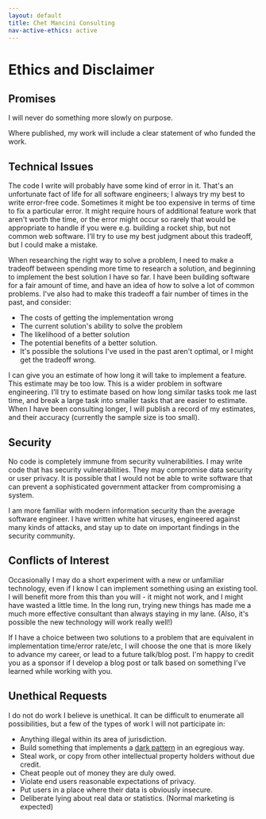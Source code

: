 ```yaml
---
layout: default
title: Chet Mancini Consulting
nav-active-ethics: active
---
```


# Ethics and Disclaimer

## Promises

I will never do something more slowly on purpose.

Where published, my work will include a clear statement of who funded the work.


## Technical Issues
The code I write will probably have some kind of error in it. That's an unfortunate fact of life for all software engineers; I always try my best to write error-free code. Sometimes it might be too expensive in terms of time to fix a particular error. It might require hours of additional feature work that aren't worth the time, or the error might occur so rarely that would be appropriate to handle if you were e.g. building a rocket ship, but not common web software. I'll try to use my best judgment about this tradeoff, but I could make a mistake.

When researching the right way to solve a problem, I need to make a tradeoff between spending more time to research a solution, and beginning to implement the best solution I have so far. I have been building software for a fair amount of time, and have an idea of how to solve a lot of common problems. I've also had to make this tradeoff a fair number of times in the past, and consider:

* The costs of getting the implementation wrong
* The current solution's ability to solve the problem
* The likelihood of a better solution
* The potential benefits of a better solution.
* It's possible the solutions I've used in the past aren't optimal, or I might get the tradeoff wrong.

I can give you an estimate of how long it will take to implement a feature. This estimate may be too low. This is a wider problem in software engineering. I'll try to estimate based on how long similar tasks took me last time, and break a large task into smaller tasks that are easier to estimate. When I have been consulting longer, I will publish a record of my estimates, and their accuracy (currently the sample size is too small).

## Security

No code is completely immune from security vulnerabilities. I may write code that has security vulnerabilities. They may compromise data security or user privacy. It is possible that I would not be able to write software that can prevent a sophisticated government attacker from compromising a system.

I am more familiar with modern information security than the average software engineer. I have written white hat viruses, engineered against many kinds of attacks, and stay up to date on important findings in the security community.


## Conflicts of Interest
Occasionally I may do a short experiment with a new or unfamiliar technology, even if I know I can implement something using an existing tool. I will benefit more from this than you will - it might not work, and I might have wasted a little time. In the long run, trying new things has made me a much more effective consultant than always staying in my lane. (Also, it's possible the new technology will work really well!)

If I have a choice between two solutions to a problem that are equivalent in implementation time/error rate/etc, I will choose the one that is more likely to advance my career, or lead to a future talk/blog post. I'm happy to credit you as a sponsor if I develop a blog post or talk based on something I've learned while working with you.



## Unethical Requests
I do not do work I believe is unethical. It can be difficult to enumerate all possibilities, but a few of the types of work I will not participate in:

* Anything illegal within its area of jurisdiction.
* Build something that implements a <a href="https://darkpatterns.org/">dark pattern</a> in an egregious way.
* Steal work, or copy from other intellectual property holders without due credit.
* Cheat people out of money they are duly owed.
* Violate end users reasonable expectations of privacy.
* Put users in a place where their data is obviously insecure.
* Deliberate lying about real data or statistics. (Normal marketing is expected)





